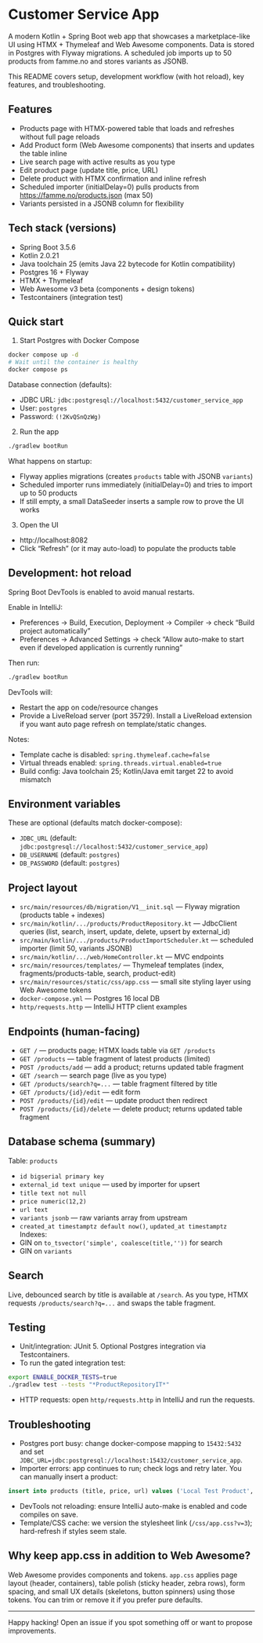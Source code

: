 # Customer Service App

A modern Kotlin + Spring Boot web app that showcases a marketplace-like UI using HTMX + Thymeleaf and Web Awesome components. Data is stored in Postgres with Flyway migrations. A scheduled job imports up to 50 products from famme.no and stores variants as JSONB.

This README covers setup, development workflow (with hot reload), key features, and troubleshooting.

## Features
- Products page with HTMX-powered table that loads and refreshes without full page reloads
- Add Product form (Web Awesome components) that inserts and updates the table inline
- Live search page with active results as you type
- Edit product page (update title, price, URL)
- Delete product with HTMX confirmation and inline refresh
- Scheduled importer (initialDelay=0) pulls products from https://famme.no/products.json (max 50)
- Variants persisted in a JSONB column for flexibility

## Tech stack (versions)
- Spring Boot 3.5.6
- Kotlin 2.0.21
- Java toolchain 25 (emits Java 22 bytecode for Kotlin compatibility)
- Postgres 16 + Flyway
- HTMX + Thymeleaf
- Web Awesome v3 beta (components + design tokens)
- Testcontainers (integration test)

## Quick start
1) Start Postgres with Docker Compose
```bash
docker compose up -d
# Wait until the container is healthy
docker compose ps
```
Database connection (defaults):
- JDBC URL: `jdbc:postgresql://localhost:5432/customer_service_app`
- User: `postgres`
- Password: `(!2KvQSnQzWg)`

2) Run the app
```bash
./gradlew bootRun
```
What happens on startup:
- Flyway applies migrations (creates `products` table with JSONB `variants`)
- Scheduled importer runs immediately (initialDelay=0) and tries to import up to 50 products
- If still empty, a small DataSeeder inserts a sample row to prove the UI works

3) Open the UI
- http://localhost:8082
- Click “Refresh” (or it may auto-load) to populate the products table

## Development: hot reload
Spring Boot DevTools is enabled to avoid manual restarts.

Enable in IntelliJ:
- Preferences → Build, Execution, Deployment → Compiler → check “Build project automatically”
- Preferences → Advanced Settings → check “Allow auto-make to start even if developed application is currently running”

Then run:
```bash
./gradlew bootRun
```
DevTools will:
- Restart the app on code/resource changes
- Provide a LiveReload server (port 35729). Install a LiveReload extension if you want auto page refresh on template/static changes.

Notes:
- Template cache is disabled: `spring.thymeleaf.cache=false`
- Virtual threads enabled: `spring.threads.virtual.enabled=true`
- Build config: Java toolchain 25; Kotlin/Java emit target 22 to avoid mismatch

## Environment variables
These are optional (defaults match docker-compose):
- `JDBC_URL` (default: `jdbc:postgresql://localhost:5432/customer_service_app`)
- `DB_USERNAME` (default: `postgres`)
- `DB_PASSWORD` (default: `postgres`)

## Project layout
- `src/main/resources/db/migration/V1__init.sql` — Flyway migration (products table + indexes)
- `src/main/kotlin/.../products/ProductRepository.kt` — JdbcClient queries (list, search, insert, update, delete, upsert by external_id)
- `src/main/kotlin/.../products/ProductImportScheduler.kt` — scheduled importer (limit 50, variants JSONB)
- `src/main/kotlin/.../web/HomeController.kt` — MVC endpoints
- `src/main/resources/templates/` — Thymeleaf templates (index, fragments/products-table, search, product-edit)
- `src/main/resources/static/css/app.css` — small site styling layer using Web Awesome tokens
- `docker-compose.yml` — Postgres 16 local DB
- `http/requests.http` — IntelliJ HTTP client examples

## Endpoints (human-facing)
- `GET /` — products page; HTMX loads table via `GET /products`
- `GET /products` — table fragment of latest products (limited)
- `POST /products/add` — add a product; returns updated table fragment
- `GET /search` — search page (live as you type)
- `GET /products/search?q=...` — table fragment filtered by title
- `GET /products/{id}/edit` — edit form
- `POST /products/{id}/edit` — update product then redirect
- `POST /products/{id}/delete` — delete product; returns updated table fragment

## Database schema (summary)
Table: `products`
- `id bigserial primary key`
- `external_id text unique` — used by importer for upsert
- `title text not null`
- `price numeric(12,2)`
- `url text`
- `variants jsonb` — raw variants array from upstream
- `created_at timestamptz default now()`, `updated_at timestamptz`
Indexes:
- GIN on `to_tsvector('simple', coalesce(title,''))` for search
- GIN on `variants`

## Search
Live, debounced search by title is available at `/search`. As you type, HTMX requests `/products/search?q=...` and swaps the table fragment.

## Testing
- Unit/integration: JUnit 5. Optional Postgres integration via Testcontainers.
- To run the gated integration test:
```bash
export ENABLE_DOCKER_TESTS=true
./gradlew test --tests "*ProductRepositoryIT*"
```
- HTTP requests: open `http/requests.http` in IntelliJ and run the requests.

## Troubleshooting
- Postgres port busy: change docker-compose mapping to `15432:5432` and set `JDBC_URL=jdbc:postgresql://localhost:15432/customer_service_app`.
- Importer errors: app continues to run; check logs and retry later. You can manually insert a product:
```sql
insert into products (title, price, url) values ('Local Test Product', 9.99, 'https://example.com');
```
- DevTools not reloading: ensure IntelliJ auto-make is enabled and code compiles on save.
- Template/CSS cache: we version the stylesheet link (`/css/app.css?v=3`); hard-refresh if styles seem stale.

## Why keep app.css in addition to Web Awesome?
Web Awesome provides components and tokens. `app.css` applies page layout (header, containers), table polish (sticky header, zebra rows), form spacing, and small UX details (skeletons, button spinners) using those tokens. You can trim or remove it if you prefer pure defaults.

---
Happy hacking! Open an issue if you spot something off or want to propose improvements.

